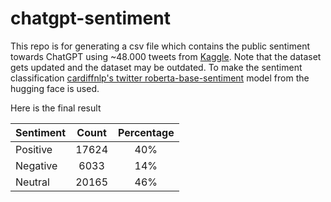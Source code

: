 # chatgpt-sentiment

This repo is for generating a csv file which contains the public sentiment towards ChatGPT using ~48.000 tweets from [Kaggle](https://www.kaggle.com/datasets/konradb/chatgpt-the-tweets). Note that the dataset gets updated and the dataset may be outdated. To make the sentiment classification [cardiffnlp's twitter roberta-base-sentiment](https://huggingface.co/cardiffnlp/twitter-roberta-base-sentiment-latest) model from the hugging face is used.


Here is the final result


| Sentiment        | Count           | Percentage  |
| ------------- |:-------------:| :-----:|
| Positive      | 17624 | 40% |
| Negative      | 6033      |   14% |
| Neutral | 20165     |    46% |


